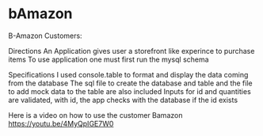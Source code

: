 # bAmazon
B-Amazon Customers:


Directions
An Application gives user a storefront like experince to purchase items
To use application one must first run the mysql schema 

Specifications
I used console.table to format and display the data coming from the database
The sql file to create the database and table and the file to add mock data to the table are also included
Inputs for id and quantities are validated, with id, the app checks with the database if the id exists

Here is a video on how to use the customer Bamazon
https://youtu.be/4MyQpIGE7W0
